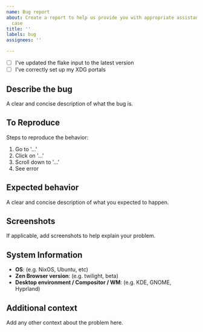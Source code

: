 ```yaml
---
name: Bug report
about: Create a report to help us provide you with appropriate assistance to your
  case
title: ''
labels: bug
assignees: ''

---
```


- [ ] I've updated the flake input to the latest version
- [ ] I've correctly set up my XDG portals

## Describe the bug
A clear and concise description of what the bug is.

## To Reproduce
Steps to reproduce the behavior:
1. Go to '...'
2. Click on '...'
3. Scroll down to '...'
4. See error

## Expected behavior
A clear and concise description of what you expected to happen.

## Screenshots
If applicable, add screenshots to help explain your problem.

## System Information
- **OS**: (e.g. NixOS, Ubuntu, etc)
- **Zen Browser version**: (e.g. twilight, beta)
- **Desktop environment / Compositor / WM**: (e.g. KDE, GNOME, Hyprland)

## Additional context
Add any other context about the problem here.
